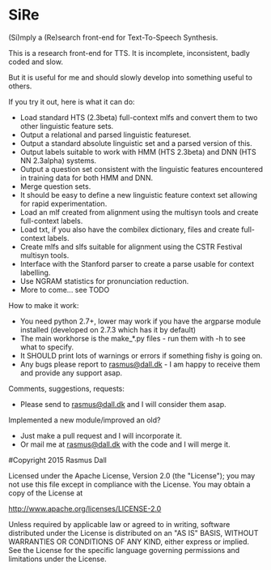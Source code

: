 # SiRe
(Si)mply a (Re)search front-end for Text-To-Speech Synthesis.

This is a research front-end for TTS. It is incomplete, inconsistent, badly coded and slow.

But it is useful for me and should slowly develop into something useful to others.

If you try it out, here is what it can do:

- Load standard HTS (2.3beta) full-context mlfs and convert them to two other linguistic feature sets.
- Output a relational and parsed linguistic featureset.
- Output a standard absolute linguistic set and a parsed version of this.
- Output labels suitable to work with HMM (HTS 2.3beta) and DNN (HTS NN 2.3alpha) systems.
- Output a question set consistent with the linguistic features encountered in training data for both HMM and DNN.
- Merge question sets.
- It should be easy to define a new linguistic feature context set allowing for rapid experimentation.
- Load an mlf created from alignment using the multisyn tools and create full-context labels.
- Load txt, if you also have the combilex dictionary, files and create full-context labels.
- Create mlfs and slfs suitable for alignment using the CSTR Festival multisyn tools.
- Interface with the Stanford parser to create a parse usable for context labelling.
- Use NGRAM statistics for pronunciation reduction.
- More to come... see TODO

How to make it work:
- You need python 2.7+, lower may work if you have the argparse module installed (developed on 2.7.3 which has it by default)
- The main workhorse is the make_*.py files - run them with -h to see what to specify.
- It SHOULD print lots of warnings or errors if something fishy is going on.
- Any bugs please report to rasmus@dall.dk - I am happy to receive them and provide any support asap.

Comments, suggestions, requests:
- Please send to rasmus@dall.dk and I will consider them asap.

Implemented a new module/improved an old?
- Just make a pull request and I will incorporate it.
- Or mail me at rasmus@dall.dk with the code and I will merge it.


#Copyright 2015 Rasmus Dall

Licensed under the Apache License, Version 2.0 (the "License");
you may not use this file except in compliance with the License.
You may obtain a copy of the License at

http://www.apache.org/licenses/LICENSE-2.0

Unless required by applicable law or agreed to in writing, software
distributed under the License is distributed on an "AS IS" BASIS,
WITHOUT WARRANTIES OR CONDITIONS OF ANY KIND, either express or implied.
See the License for the specific language governing permissions and
limitations under the License.
